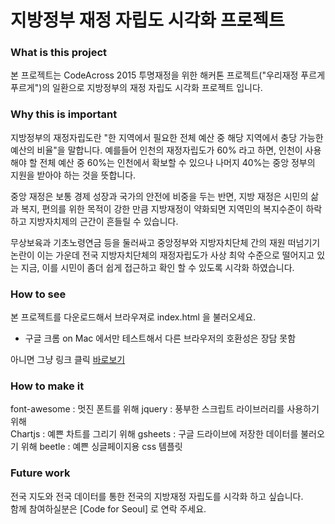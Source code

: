 # 지방정부 재정 자립도 시각화 프로젝트

### What is this project 

본 프로젝트는 CodeAcross 2015 투명재정을 위한 해커톤 프로젝트("우리재정 푸르게 푸르게")의 일환으로
지방정부의 재정 자립도 시각화 프로젝트 입니다. 

### Why this is important

지방정부의 재정자립도란 "한 지역에서 필요한 전체 예산 중 해당 지역에서 충당 가능한 예산의 비율"을 말합니다. 
예를들어 인천의 재정자립도가 60% 라고 하면, 인천이 사용해야 할 전체 예산 중 60%는 인천에서 확보할 수 있으나 
나머지 40%는 중앙 정부의 지원을 받아야 하는 것을 뜻합니다. 

중앙 재정은 보통 경제 성장과 국가의 안전에 비중을 두는 반면, 지방 재정은 시민의 삶과 복지, 편의를 위한 목적이
강한 만큼 지방재정이 약화되면 지역민의 복지수준이 하락하고 지방자치제의 근간이 흔들릴 수 있습니다. 

무상보육과 기초노령연금 등을 둘러싸고 중앙정부와 지방자치단체 간의 재원 떠넘기기 논란이 이는 가운데 
전국 지방자치단체의 재정자립도가 사상 최악 수준으로 떨어지고 있는 지금, 이를 시민이 좀더 쉽게 접근하고 
확인 할 수 있도록 시각화 하였습니다. 


### How to see

본 프로젝트를 다운로드해서 브라우져로 index.html 을 불러오세요. <br/>
* 구글 크롬 on Mac 에서만 테스트해서 다른 브라우저의 호환성은 장담 못함 

아니면 그냥 링크 클릭
[바로보기](http://netfish88.github.io/CodeForSeoul_LocalGovIndex/)


### How to make it 

font-awesome : 멋진 폰트를 위해 
jquery : 풍부한 스크립트 라이브러리를 사용하기 위해  
Chartjs : 예쁜 차트를 그리기 위해 
gsheets : 구글 드라이브에 저장한 데이터를 불러오기 위해 
beetle : 예쁜 싱글페이지용 css 템플릿 


### Future work 

전국 지도와 전국 데이터를 통한 전국의 지방재정 자립도를 시각화 하고 싶습니다. <br/>
함께 참여하실분은 [Code for Seoul] 로 연락 주세요. 

